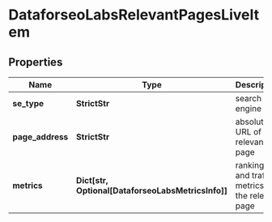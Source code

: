 # DataforseoLabsRelevantPagesLiveItem


## Properties

| Name | Type | Description | Notes |
|------------ | ------------- | ------------- | -------------|
**se_type** | **StrictStr** | search engine type |[optional]|
**page_address** | **StrictStr** | absolute URL of the relevant page |[optional]|
**metrics** | **Dict[str, Optional[DataforseoLabsMetricsInfo]]** | rankings and traffic metrics for the relevant page |[optional]|